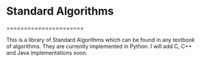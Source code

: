 # Standard Algorithms
======================

This is a library of Standard Algorithms which can be found in any textbook of algorithms. They are currently implemented in Python. I will add C, C++ and Java implementations soon.
